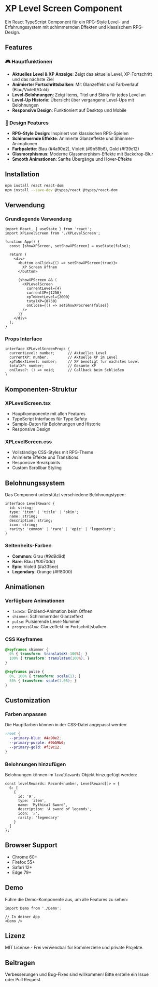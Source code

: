 # XP Level Screen Component

Ein React TypeScript Component für ein RPG-Style Level- und Erfahrungssystem mit schimmernden Effekten und klassischem RPG-Design.

## Features

### 🎮 Hauptfunktionen
- **Aktuelles Level & XP Anzeige**: Zeigt das aktuelle Level, XP-Fortschritt und das nächste Ziel
- **Animierter Fortschrittsbalken**: Mit Glanzeffekt und Farbverlauf (Blau/Violett/Gold)
- **Level-Belohnungen**: Zeigt Items, Titel und Skins für jedes Level an
- **Level-Up Historie**: Übersicht über vergangene Level-Ups mit Belohnungen
- **Responsive Design**: Funktioniert auf Desktop und Mobile

### 🎨 Design Features
- **RPG-Style Design**: Inspiriert von klassischen RPG-Spielen
- **Schimmernde Effekte**: Animierte Glanzeffekte und Shimmer-Animationen
- **Farbpalette**: Blau (#4a90e2), Violett (#9b59b6), Gold (#f39c12)
- **Glasmorphismus**: Moderne Glassmorphism-Effekte mit Backdrop-Blur
- **Smooth Animationen**: Sanfte Übergänge und Hover-Effekte

## Installation

```bash
npm install react react-dom
npm install --save-dev @types/react @types/react-dom
```

## Verwendung

### Grundlegende Verwendung

```tsx
import React, { useState } from 'react';
import XPLevelScreen from './XPLevelScreen';

function App() {
  const [showXPScreen, setShowXPScreen] = useState(false);

  return (
    <div>
      <button onClick={() => setShowXPScreen(true)}>
        XP Screen öffnen
      </button>

      {showXPScreen && (
        <XPLevelScreen
          currentLevel={4}
          currentXP={1250}
          xpToNextLevel={2000}
          totalXP={8750}
          onClose={() => setShowXPScreen(false)}
        />
      )}
    </div>
  );
}
```

### Props Interface

```tsx
interface XPLevelScreenProps {
  currentLevel: number;      // Aktuelles Level
  currentXP: number;         // Aktuelle XP im Level
  xpToNextLevel: number;     // XP benötigt für nächstes Level
  totalXP: number;           // Gesamte XP
  onClose?: () => void;      // Callback beim Schließen
}
```

## Komponenten-Struktur

### XPLevelScreen.tsx
- Hauptkomponente mit allen Features
- TypeScript Interfaces für Type Safety
- Sample-Daten für Belohnungen und Historie
- Responsive Design

### XPLevelScreen.css
- Vollständige CSS-Styles mit RPG-Theme
- Animierte Effekte und Transitions
- Responsive Breakpoints
- Custom Scrollbar Styling

## Belohnungssystem

Das Component unterstützt verschiedene Belohnungstypen:

```tsx
interface LevelReward {
  id: string;
  type: 'item' | 'title' | 'skin';
  name: string;
  description: string;
  icon: string;
  rarity: 'common' | 'rare' | 'epic' | 'legendary';
}
```

### Seltenheits-Farben
- **Common**: Grau (#9d9d9d)
- **Rare**: Blau (#0070dd)
- **Epic**: Violett (#a335ee)
- **Legendary**: Orange (#ff8000)

## Animationen

### Verfügbare Animationen
- `fadeIn`: Einblend-Animation beim Öffnen
- `shimmer`: Schimmernder Glanzeffekt
- `pulse`: Pulsierende Level-Nummer
- `progressGlow`: Glanzeffekt im Fortschrittsbalken

### CSS Keyframes
```css
@keyframes shimmer {
  0% { transform: translateX(-100%); }
  100% { transform: translateX(100%); }
}

@keyframes pulse {
  0%, 100% { transform: scale(1); }
  50% { transform: scale(1.05); }
}
```

## Customization

### Farben anpassen
Die Hauptfarben können in der CSS-Datei angepasst werden:

```css
:root {
  --primary-blue: #4a90e2;
  --primary-purple: #9b59b6;
  --primary-gold: #f39c12;
}
```

### Belohnungen hinzufügen
Belohnungen können im `levelRewards` Objekt hinzugefügt werden:

```tsx
const levelRewards: Record<number, LevelReward[]> = {
  6: [
    {
      id: '9',
      type: 'item',
      name: 'Mythical Sword',
      description: 'A sword of legends',
      icon: '⚔️',
      rarity: 'legendary'
    }
  ]
};
```

## Browser Support

- Chrome 60+
- Firefox 55+
- Safari 12+
- Edge 79+

## Demo

Führe die Demo-Komponente aus, um alle Features zu sehen:

```tsx
import Demo from './Demo';

// In deiner App
<Demo />
```

## Lizenz

MIT License - Frei verwendbar für kommerzielle und private Projekte.

## Beitragen

Verbesserungen und Bug-Fixes sind willkommen! Bitte erstelle ein Issue oder Pull Request.